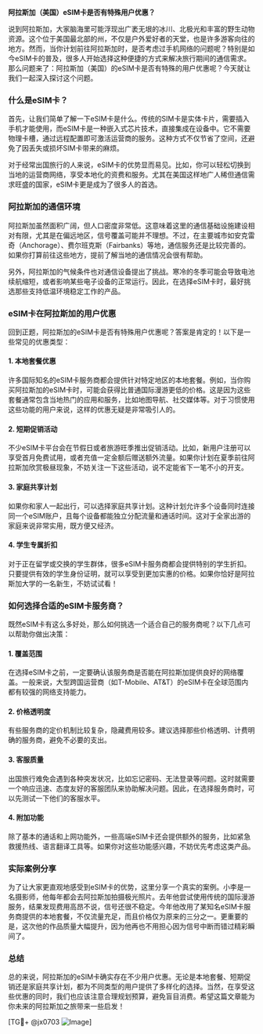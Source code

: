 **阿拉斯加（美国）eSIM卡是否有特殊用户优惠？**

说到阿拉斯加，大家脑海里可能浮现出广袤无垠的冰川、北极光和丰富的野生动物资源。这个位于美国最北部的州，不仅是户外爱好者的天堂，也是许多游客向往的地方。然而，当你计划前往阿拉斯加时，是否考虑过手机网络的问题呢？特别是如今eSIM卡的普及，很多人开始选择这种便捷的方式来解决旅行期间的通信需求。那么问题来了：阿拉斯加（美国）的eSIM卡是否有特殊的用户优惠呢？今天就让我们一起深入探讨这个问题。

### 什么是eSIM卡？

首先，让我们简单了解一下eSIM卡是什么。传统的SIM卡是实体卡片，需要插入手机才能使用，而eSIM卡是一种嵌入式芯片技术，直接集成在设备中。它不需要物理卡槽，通过远程配置即可激活运营商的服务。这种方式不仅节省了空间，还避免了因丢失或损坏SIM卡带来的麻烦。

对于经常出国旅行的人来说，eSIM卡的优势显而易见。比如，你可以轻松切换到当地的运营商网络，享受本地化的资费和服务。尤其在美国这样地广人稀但通信需求旺盛的国家，eSIM卡更是成为了很多人的首选。

### 阿拉斯加的通信环境

阿拉斯加虽然面积广阔，但人口密度非常低。这意味着这里的通信基础设施建设相对有限，尤其是在偏远地区，信号覆盖可能并不理想。不过，在主要城市如安克雷奇（Anchorage）、费尔班克斯（Fairbanks）等地，通信服务还是比较完善的。如果你打算前往这些地方，提前了解当地的通信情况会很有帮助。

另外，阿拉斯加的气候条件也对通信设备提出了挑战。寒冷的冬季可能会导致电池续航缩短，或者影响某些电子设备的正常运行。因此，在选择eSIM卡时，最好挑选那些支持低温环境稳定工作的产品。

### eSIM卡在阿拉斯加的用户优惠

回到正题，阿拉斯加的eSIM卡是否有特殊用户优惠呢？答案是肯定的！以下是一些常见的优惠类型：

#### 1. **本地套餐优惠**
   许多国际知名的eSIM卡服务商都会提供针对特定地区的本地套餐。例如，当你购买阿拉斯加的eSIM卡时，可能会获得比普通国际漫游更低的价格。这是因为这些套餐通常包含当地热门的应用和服务，比如地图导航、社交媒体等。对于习惯使用这些功能的用户来说，这样的优惠无疑是非常吸引人的。

#### 2. **短期促销活动**
   不少eSIM卡平台会在节假日或者旅游旺季推出促销活动。比如，新用户注册可以享受首月免费试用，或者充值一定金额后赠送额外流量。如果你计划在夏季前往阿拉斯加欣赏极昼现象，不妨关注一下这些活动，说不定能省下一笔不小的开支。

#### 3. **家庭共享计划**
   如果你和家人一起出行，可以选择家庭共享计划。这种计划允许多个设备同时连接同一个eSIM账户，且每个设备都能独立分配流量和通话时间。这对于全家出游的家庭来说非常实用，既方便又经济。

#### 4. **学生专属折扣**
   对于正在留学或交换的学生群体，很多eSIM卡服务商都会提供特别的学生折扣。只要提供有效的学生身份证明，就可以享受到更加实惠的价格。如果你恰好是阿拉斯加大学的一名新生，不妨试试看！

### 如何选择合适的eSIM卡服务商？

既然eSIM卡有这么多好处，那么如何挑选一个适合自己的服务商呢？以下几点可以帮助你做出决策：

#### 1. **覆盖范围**
   在选择eSIM卡之前，一定要确认该服务商是否能在阿拉斯加提供良好的网络覆盖。一般来说，大型跨国运营商（如T-Mobile、AT&T）的eSIM卡在全球范围内都有较强的网络支持能力。

#### 2. **价格透明度**
   有些服务商的定价机制比较复杂，隐藏费用较多。建议选择那些价格透明、计费明确的服务商，避免不必要的支出。

#### 3. **客服质量**
   出国旅行难免会遇到各种突发状况，比如忘记密码、无法登录等问题。这时就需要一个响应迅速、态度友好的客服团队来协助解决问题。因此，在选择服务商时，可以先测试一下他们的客服水平。

#### 4. **附加功能**
   除了基本的通话和上网功能外，一些高端eSIM卡还会提供额外的服务，比如紧急救援热线、语言翻译工具等。如果你对这些功能感兴趣，不妨优先考虑这类产品。

### 实际案例分享

为了让大家更直观地感受到eSIM卡的优势，这里分享一个真实的案例。小李是一名摄影师，他每年都会去阿拉斯加拍摄极光照片。去年他尝试使用传统的国际漫游服务，结果发现费用高昂不说，信号还很不稳定。今年他改用了某知名eSIM卡服务商提供的本地套餐，不仅流量充足，而且价格仅为原来的三分之一。更重要的是，这次他的作品质量大幅提升，因为他再也不用担心因为信号中断而错过精彩瞬间了。

### 总结

总的来说，阿拉斯加的eSIM卡确实存在不少用户优惠。无论是本地套餐、短期促销还是家庭共享计划，都为不同类型的用户提供了多样化的选择。当然，在享受这些优惠的同时，我们也应该注意合理规划预算，避免盲目消费。希望这篇文章能为你未来的阿拉斯加之旅带来一些启发！

[TG💪+ @jx0703 ![Image](https://github.com/user-attachments/assets/dbca1d08-cadb-493c-b0ec-ad6f7a83f270)]